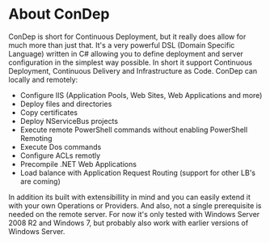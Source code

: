 About ConDep
============

ConDep is short for Continuous Deployment, but it really does allow for much more than just that. It's a very powerful DSL (Domain Specific Language) written in C# allowing you to define deployment and server configuration in the simplest way possible. In short it support Continuous Deployment, Continuous Delivery and Infrastructure as Code. ConDep can locally and remotely:
* Configure IIS (Application Pools, Web Sites, Web Applications and more)
* Deploy files and directories
* Copy certificates
* Deploy NServiceBus projects
* Execute remote PowerShell commands without enabling PowerShell Remoting
* Execute Dos commands
* Configure ACLs remotly
* Precompile .NET Web Applications
* Load balance with Application Request Routing (support for other LB's are coming)

In addition its built with extensibillity in mind and you can easily extend it with your own Operations or Providers. And also, not a single prerequisite is needed on the remote server. For now it's only tested with Windows Server 2008 R2 and Windows 7, but probably also work with earlier versions of Windows Server.